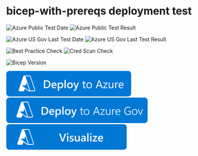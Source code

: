 # bicep-with-prereqs deployment test

![Azure Public Test Date](https://azurequickstartsservice.blob.core.windows.net/badges/test-deployments/bicep-warnings/PublicLastTestDate.svg)
![Azure Public Test Result](https://azurequickstartsservice.blob.core.windows.net/badges/test-deployments/bicep-warnings/PublicDeployment.svg)

![Azure US Gov Last Test Date](https://azurequickstartsservice.blob.core.windows.net/badges/test-deployments/bicep-warnings/FairfaxLastTestDate.svg)
![Azure US Gov Last Test Result](https://azurequickstartsservice.blob.core.windows.net/badges/test-deployments/bicep-warnings/FairfaxDeployment.svg)

![Best Practice Check](https://azurequickstartsservice.blob.core.windows.net/badges/test-deployments/bicep-warnings/BestPracticeResult.svg)
![Cred Scan Check](https://azurequickstartsservice.blob.core.windows.net/badges/test-deployments/bicep-warnings/CredScanResult.svg)

![Bicep Version](https://azurequickstartsservice.blob.core.windows.net/badges/test-deployments/bicep-warnings/BicepVersion.svg)

[![Deploy To Azure](https://raw.githubusercontent.com/Azure/azure-quickstart-templates/master/1-CONTRIBUTION-GUIDE/images/deploytoazure.svg?sanitize=true)](https://portal.azure.com/#create/Microsoft.Template/uri/https%3A%2F%2Fraw.githubusercontent.com%2FAzure%2Fazure-quickstart-templates%2Fmaster%2Ftest-deployments%2Fbicep-warnings%2Fazuredeploy.json)
[![Deploy To Azure US Gov](https://raw.githubusercontent.com/Azure/azure-quickstart-templates/master/1-CONTRIBUTION-GUIDE/images/deploytoazuregov.svg?sanitize=true)](https://portal.azure.us/#create/Microsoft.Template/uri/https%3A%2F%2Fraw.githubusercontent.com%2FAzure%2Fazure-quickstart-templates%2Fmaster%2Ftest-deployments%2Fbicep-warnings%2Fazuredeploy.json)
[![Visualize](https://raw.githubusercontent.com/Azure/azure-quickstart-templates/master/1-CONTRIBUTION-GUIDE/images/visualizebutton.svg?sanitize=true)](http://armviz.io/#/?load=https%3A%2F%2Fraw.githubusercontent.com%2FAzure%2Fazure-quickstart-templates%2Fmaster%2Ftest-deployments%2Fbicep-warnings%2Fazuredeploy.json)

